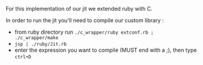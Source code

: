 For this implementation of our jit we extended ruby with C.

In order to run the jit you'll need to compile our custom library :

- from ruby directory run  ```./c_wrapper/ruby extconf.rb ; ./c_wrapper/make```
- ```jsp | ./ruby/Jit.rb```
- enter the expression you want to compile (MUST end with a ;), then type `ctrl+D`
